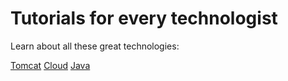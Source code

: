 
# Tutorials for every technologist

Learn about all these great technologies:

[Tomcat](./tomcat/index.md)
[Cloud](AndroidTest/index.md)
[Java](./java/index.md)
